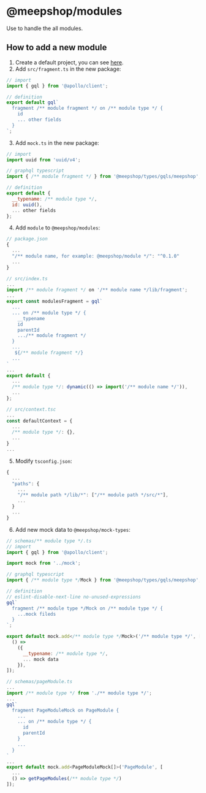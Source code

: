 # @meepshop/modules

Use to handle the all modules.

## How to add a new module

1. Create a default project, you can see [here](../../README.md#how-to-write-a-new-package).
2. Add `src/fragment.ts` in the new package:

```js
// import
import { gql } from '@apollo/client';

// definition
export default gql`
  fragment /** module fragment */ on /** module type */ {
    id
    ... other fields
  }
`;
```

3. Add `mock.ts` in the new package:

```js
// import
import uuid from 'uuid/v4';

// graphql typescript
import { /** module fragment */ } from '@meepshop/types/gqls/meepshop';

// definition
export default {
  __typename: /** module type */,
  id: uuid(),
  ... other fields
};
```

4. Add `module` to `@meepshop/modules`:

```js
// package.json
{
  ...
  "/** module name, for example: @meepshop/module */": "^0.1.0"
  ...
}

// src/index.ts
...
import /** module fragment */ on '/** module name */lib/fragment';
...
export const modulesFragment = gql`
  ...
  ... on /** module type */ {
    __typename
    id
    parentId
    .../** module fragment */
  }
  ...
   ${/** module fragment */}
  ...
`
...
export default {
  ...
  /** module type */: dynamic(() => import('/** module name */')),
  ...
};

// src/context.tsc
...
const defaultContext = {
  ...
  /** module type */: {},
  ...
}
...
```

5. Modify `tsconfig.json`:

```js
{
  ...
  "paths": {
    ...
    "/** module path */lib/*": ["/** module path */src/*"],
    ...
  }
  ...
}
```

6. Add new mock data to `@meepshop/mock-types`:

```js
// schemas/** module type */.ts
// import
import { gql } from '@apollo/client';

import mock from '../mock';

// graphql typescript
import { /** module type */Mock } from '@meepshop/types/gqls/meepshop';

// definition
// eslint-disable-next-line no-unused-expressions
gql`
  fragment /** module type */Mock on /** module type */ {
    ...mock fileds
  }
`;

export default mock.add</** module type */Mock>('/** module type */', [
  () =>
    ({
      __typename: /** module type */,
      ... mock data
    }),
]);

// schemas/pageModule.ts
...
import /** module type */ from './** module type */';
...
gql`
  fragment PageModuleMock on PageModule {
    ...
    ... on /** module type */ {
      id
      parentId
    }
    ...
  }
`
...
export default mock.add<PageModuleMock[]>('PageModule', [
  ...
  () => getPageModules(/** module type */)
]);
```
